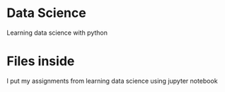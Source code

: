# Data Science
Learning data science with python
# Files inside
I put my assignments from learning data science using jupyter notebook
